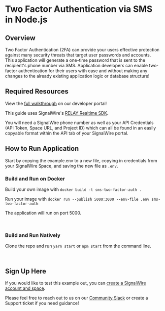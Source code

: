 # Two Factor Authentication via SMS in Node.js

## Overview
Two Factor Authentication (2FA) can provide your users effective protection against many security threats that target user passwords and accounts. This application will generate a one-time password that is sent to the recipient's phone number via SMS. Application developers can enable two-factor authentication for their users with ease and without making any changes to the already existing application logic or database structure!


## Required Resources

View the [full walkthrough](https://developer.signalwire.com/apis/docs/two-factor-authentication) on our developer portal!

This guide uses SignalWire's [RELAY Realtime SDK](https://developer.signalwire.com/client-sdk/reference/rt-exports).

You will need a SignalWire phone number as well as your API Credentials (API Token, Space URL, and Project ID) which can all be found in an easily copyable format within the API tab of your SignalWire portal.


## How to Run Application

Start by copying the example.env to a new file, copying in credentials from your SignalWire Space, and saving the new file as `.env`.

### Build and Run on Docker

Build your own image with `docker build -t sms-two-factor-auth .`

Run your image with `docker run --publish 5000:3000 --env-file .env sms-two-factor-auth`

The application will run on port 5000.

<br/>

### Build and Run Natively

Clone the repo and run `yarn start` or `npm start` from the command line.

<br/>

## Sign Up Here

If you would like to test this example out, you can [create a SignalWire account and space](https://m.signalwire.com/signups/new?s=1).

Please feel free to reach out to us on our [Community Slack](https://signalwire-community.slack.com/) or create a Support ticket if you need guidance!
